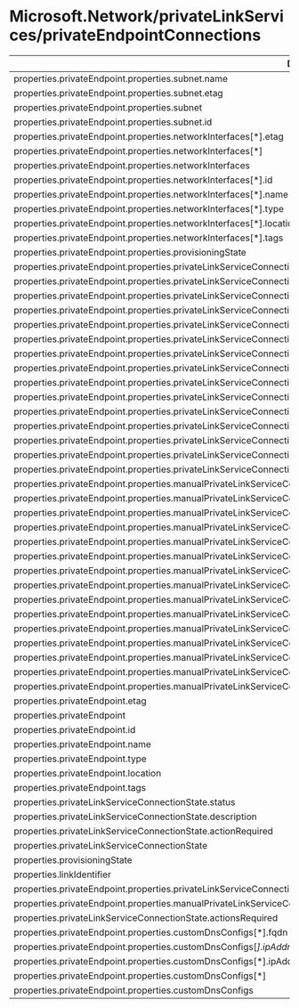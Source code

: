 # Microsoft.Network/privateLinkServices/privateEndpointConnections

| Default Path | Alias |
|---|---|
| properties.privateEndpoint.properties.subnet.name | Microsoft.Network/privateLinkServices/privateEndpointConnections/privateEndpoint.subnet.name |
| properties.privateEndpoint.properties.subnet.etag | Microsoft.Network/privateLinkServices/privateEndpointConnections/privateEndpoint.subnet.etag |
| properties.privateEndpoint.properties.subnet | Microsoft.Network/privateLinkServices/privateEndpointConnections/privateEndpoint.subnet |
| properties.privateEndpoint.properties.subnet.id | Microsoft.Network/privateLinkServices/privateEndpointConnections/privateEndpoint.subnet.id |
| properties.privateEndpoint.properties.networkInterfaces[*].etag | Microsoft.Network/privateLinkServices/privateEndpointConnections/privateEndpoint.networkInterfaces[*].etag |
| properties.privateEndpoint.properties.networkInterfaces[*] | Microsoft.Network/privateLinkServices/privateEndpointConnections/privateEndpoint.networkInterfaces[*] |
| properties.privateEndpoint.properties.networkInterfaces | Microsoft.Network/privateLinkServices/privateEndpointConnections/privateEndpoint.networkInterfaces |
| properties.privateEndpoint.properties.networkInterfaces[*].id | Microsoft.Network/privateLinkServices/privateEndpointConnections/privateEndpoint.networkInterfaces[*].id |
| properties.privateEndpoint.properties.networkInterfaces[*].name | Microsoft.Network/privateLinkServices/privateEndpointConnections/privateEndpoint.networkInterfaces[*].name |
| properties.privateEndpoint.properties.networkInterfaces[*].type | Microsoft.Network/privateLinkServices/privateEndpointConnections/privateEndpoint.networkInterfaces[*].type |
| properties.privateEndpoint.properties.networkInterfaces[*].location | Microsoft.Network/privateLinkServices/privateEndpointConnections/privateEndpoint.networkInterfaces[*].location |
| properties.privateEndpoint.properties.networkInterfaces[*].tags | Microsoft.Network/privateLinkServices/privateEndpointConnections/privateEndpoint.networkInterfaces[*].tags |
| properties.privateEndpoint.properties.provisioningState | Microsoft.Network/privateLinkServices/privateEndpointConnections/privateEndpoint.provisioningState |
| properties.privateEndpoint.properties.privateLinkServiceConnections[*].properties.provisioningState | Microsoft.Network/privateLinkServices/privateEndpointConnections/privateEndpoint.privateLinkServiceConnections[*].provisioningState |
| properties.privateEndpoint.properties.privateLinkServiceConnections[*].properties.privateLinkServiceId | Microsoft.Network/privateLinkServices/privateEndpointConnections/privateEndpoint.privateLinkServiceConnections[*].privateLinkServiceId |
| properties.privateEndpoint.properties.privateLinkServiceConnections[*].properties.groupIds[*] | Microsoft.Network/privateLinkServices/privateEndpointConnections/privateEndpoint.privateLinkServiceConnections[*].groupIds[*] |
| properties.privateEndpoint.properties.privateLinkServiceConnections[*].properties.groupIds | Microsoft.Network/privateLinkServices/privateEndpointConnections/privateEndpoint.privateLinkServiceConnections[*].groupIds |
| properties.privateEndpoint.properties.privateLinkServiceConnections[*].properties.requestMessage | Microsoft.Network/privateLinkServices/privateEndpointConnections/privateEndpoint.privateLinkServiceConnections[*].requestMessage |
| properties.privateEndpoint.properties.privateLinkServiceConnections[*].properties.privateLinkServiceConnectionState.status | Microsoft.Network/privateLinkServices/privateEndpointConnections/privateEndpoint.privateLinkServiceConnections[*].privateLinkServiceConnectionState.status |
| properties.privateEndpoint.properties.privateLinkServiceConnections[*].properties.privateLinkServiceConnectionState.description | Microsoft.Network/privateLinkServices/privateEndpointConnections/privateEndpoint.privateLinkServiceConnections[*].privateLinkServiceConnectionState.description |
| properties.privateEndpoint.properties.privateLinkServiceConnections[*].properties.privateLinkServiceConnectionState.actionRequired | Microsoft.Network/privateLinkServices/privateEndpointConnections/privateEndpoint.privateLinkServiceConnections[*].privateLinkServiceConnectionState.actionRequired |
| properties.privateEndpoint.properties.privateLinkServiceConnections[*].properties.privateLinkServiceConnectionState | Microsoft.Network/privateLinkServices/privateEndpointConnections/privateEndpoint.privateLinkServiceConnections[*].privateLinkServiceConnectionState |
| properties.privateEndpoint.properties.privateLinkServiceConnections[*].name | Microsoft.Network/privateLinkServices/privateEndpointConnections/privateEndpoint.privateLinkServiceConnections[*].name |
| properties.privateEndpoint.properties.privateLinkServiceConnections[*].type | Microsoft.Network/privateLinkServices/privateEndpointConnections/privateEndpoint.privateLinkServiceConnections[*].type |
| properties.privateEndpoint.properties.privateLinkServiceConnections[*].etag | Microsoft.Network/privateLinkServices/privateEndpointConnections/privateEndpoint.privateLinkServiceConnections[*].etag |
| properties.privateEndpoint.properties.privateLinkServiceConnections[*] | Microsoft.Network/privateLinkServices/privateEndpointConnections/privateEndpoint.privateLinkServiceConnections[*] |
| properties.privateEndpoint.properties.privateLinkServiceConnections | Microsoft.Network/privateLinkServices/privateEndpointConnections/privateEndpoint.privateLinkServiceConnections |
| properties.privateEndpoint.properties.privateLinkServiceConnections[*].id | Microsoft.Network/privateLinkServices/privateEndpointConnections/privateEndpoint.privateLinkServiceConnections[*].id |
| properties.privateEndpoint.properties.manualPrivateLinkServiceConnections[*].properties.provisioningState | Microsoft.Network/privateLinkServices/privateEndpointConnections/privateEndpoint.manualPrivateLinkServiceConnections[*].provisioningState |
| properties.privateEndpoint.properties.manualPrivateLinkServiceConnections[*].properties.privateLinkServiceId | Microsoft.Network/privateLinkServices/privateEndpointConnections/privateEndpoint.manualPrivateLinkServiceConnections[*].privateLinkServiceId |
| properties.privateEndpoint.properties.manualPrivateLinkServiceConnections[*].properties.groupIds[*] | Microsoft.Network/privateLinkServices/privateEndpointConnections/privateEndpoint.manualPrivateLinkServiceConnections[*].groupIds[*] |
| properties.privateEndpoint.properties.manualPrivateLinkServiceConnections[*].properties.groupIds | Microsoft.Network/privateLinkServices/privateEndpointConnections/privateEndpoint.manualPrivateLinkServiceConnections[*].groupIds |
| properties.privateEndpoint.properties.manualPrivateLinkServiceConnections[*].properties.requestMessage | Microsoft.Network/privateLinkServices/privateEndpointConnections/privateEndpoint.manualPrivateLinkServiceConnections[*].requestMessage |
| properties.privateEndpoint.properties.manualPrivateLinkServiceConnections[*].properties.privateLinkServiceConnectionState.status | Microsoft.Network/privateLinkServices/privateEndpointConnections/privateEndpoint.manualPrivateLinkServiceConnections[*].privateLinkServiceConnectionState.status |
| properties.privateEndpoint.properties.manualPrivateLinkServiceConnections[*].properties.privateLinkServiceConnectionState.description | Microsoft.Network/privateLinkServices/privateEndpointConnections/privateEndpoint.manualPrivateLinkServiceConnections[*].privateLinkServiceConnectionState.description |
| properties.privateEndpoint.properties.manualPrivateLinkServiceConnections[*].properties.privateLinkServiceConnectionState.actionRequired | Microsoft.Network/privateLinkServices/privateEndpointConnections/privateEndpoint.manualPrivateLinkServiceConnections[*].privateLinkServiceConnectionState.actionRequired |
| properties.privateEndpoint.properties.manualPrivateLinkServiceConnections[*].properties.privateLinkServiceConnectionState | Microsoft.Network/privateLinkServices/privateEndpointConnections/privateEndpoint.manualPrivateLinkServiceConnections[*].privateLinkServiceConnectionState |
| properties.privateEndpoint.properties.manualPrivateLinkServiceConnections[*].name | Microsoft.Network/privateLinkServices/privateEndpointConnections/privateEndpoint.manualPrivateLinkServiceConnections[*].name |
| properties.privateEndpoint.properties.manualPrivateLinkServiceConnections[*].type | Microsoft.Network/privateLinkServices/privateEndpointConnections/privateEndpoint.manualPrivateLinkServiceConnections[*].type |
| properties.privateEndpoint.properties.manualPrivateLinkServiceConnections[*].etag | Microsoft.Network/privateLinkServices/privateEndpointConnections/privateEndpoint.manualPrivateLinkServiceConnections[*].etag |
| properties.privateEndpoint.properties.manualPrivateLinkServiceConnections[*] | Microsoft.Network/privateLinkServices/privateEndpointConnections/privateEndpoint.manualPrivateLinkServiceConnections[*] |
| properties.privateEndpoint.properties.manualPrivateLinkServiceConnections | Microsoft.Network/privateLinkServices/privateEndpointConnections/privateEndpoint.manualPrivateLinkServiceConnections |
| properties.privateEndpoint.properties.manualPrivateLinkServiceConnections[*].id | Microsoft.Network/privateLinkServices/privateEndpointConnections/privateEndpoint.manualPrivateLinkServiceConnections[*].id |
| properties.privateEndpoint.etag | Microsoft.Network/privateLinkServices/privateEndpointConnections/privateEndpoint.etag |
| properties.privateEndpoint | Microsoft.Network/privateLinkServices/privateEndpointConnections/privateEndpoint |
| properties.privateEndpoint.id | Microsoft.Network/privateLinkServices/privateEndpointConnections/privateEndpoint.id |
| properties.privateEndpoint.name | Microsoft.Network/privateLinkServices/privateEndpointConnections/privateEndpoint.name |
| properties.privateEndpoint.type | Microsoft.Network/privateLinkServices/privateEndpointConnections/privateEndpoint.type |
| properties.privateEndpoint.location | Microsoft.Network/privateLinkServices/privateEndpointConnections/privateEndpoint.location |
| properties.privateEndpoint.tags | Microsoft.Network/privateLinkServices/privateEndpointConnections/privateEndpoint.tags |
| properties.privateLinkServiceConnectionState.status | Microsoft.Network/privateLinkServices/privateEndpointConnections/privateLinkServiceConnectionState.status |
| properties.privateLinkServiceConnectionState.description | Microsoft.Network/privateLinkServices/privateEndpointConnections/privateLinkServiceConnectionState.description |
| properties.privateLinkServiceConnectionState.actionRequired | Microsoft.Network/privateLinkServices/privateEndpointConnections/privateLinkServiceConnectionState.actionRequired |
| properties.privateLinkServiceConnectionState | Microsoft.Network/privateLinkServices/privateEndpointConnections/privateLinkServiceConnectionState |
| properties.provisioningState | Microsoft.Network/privateLinkServices/privateEndpointConnections/provisioningState |
| properties.linkIdentifier | Microsoft.Network/privateLinkServices/privateEndpointConnections/linkIdentifier |
| properties.privateEndpoint.properties.privateLinkServiceConnections[*].properties.privateLinkServiceConnectionState.actionsRequired | Microsoft.Network/privateLinkServices/privateEndpointConnections/privateEndpoint.privateLinkServiceConnections[*].privateLinkServiceConnectionState.actionsRequired |
| properties.privateEndpoint.properties.manualPrivateLinkServiceConnections[*].properties.privateLinkServiceConnectionState.actionsRequired | Microsoft.Network/privateLinkServices/privateEndpointConnections/privateEndpoint.manualPrivateLinkServiceConnections[*].privateLinkServiceConnectionState.actionsRequired |
| properties.privateLinkServiceConnectionState.actionsRequired | Microsoft.Network/privateLinkServices/privateEndpointConnections/privateLinkServiceConnectionState.actionsRequired |
| properties.privateEndpoint.properties.customDnsConfigs[*].fqdn | Microsoft.Network/privateLinkServices/privateEndpointConnections/privateEndpoint.customDnsConfigs[*].fqdn |
| properties.privateEndpoint.properties.customDnsConfigs[*].ipAddresses[*] | Microsoft.Network/privateLinkServices/privateEndpointConnections/privateEndpoint.customDnsConfigs[*].ipAddresses[*] |
| properties.privateEndpoint.properties.customDnsConfigs[*].ipAddresses | Microsoft.Network/privateLinkServices/privateEndpointConnections/privateEndpoint.customDnsConfigs[*].ipAddresses |
| properties.privateEndpoint.properties.customDnsConfigs[*] | Microsoft.Network/privateLinkServices/privateEndpointConnections/privateEndpoint.customDnsConfigs[*] |
| properties.privateEndpoint.properties.customDnsConfigs | Microsoft.Network/privateLinkServices/privateEndpointConnections/privateEndpoint.customDnsConfigs |

